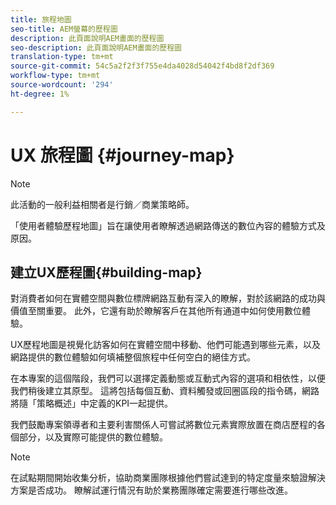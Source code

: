 ```yaml
---
title: 旅程地圖
seo-title: AEM螢幕的歷程圖
description: 此頁面說明AEM畫面的歷程圖
seo-description: 此頁面說明AEM畫面的歷程圖
translation-type: tm+mt
source-git-commit: 54c5a2f2f3f755e4da4028d54042f4bd8f2df369
workflow-type: tm+mt
source-wordcount: '294'
ht-degree: 1%

---
```



# UX 旅程圖 {#journey-map}

>[!NOTE]
>
>此活動的一般利益相關者是行銷／商業策略師。

「使用者體驗歷程地圖」旨在讓使用者瞭解透過網路傳送的數位內容的體驗方式及原因。

## 建立UX歷程圖{#building-map}

對消費者如何在實體空間與數位標牌網路互動有深入的瞭解，對於該網路的成功與價值至關重要。 此外，它還有助於瞭解客戶在其他所有通道中如何使用數位體驗。

UX歷程地圖是視覺化訪客如何在實體空間中移動、他們可能遇到哪些元素，以及網路提供的數位體驗如何填補整個旅程中任何空白的絕佳方式。

在本專案的這個階段，我們可以選擇定義動態或互動式內容的選項和相依性，以便我們稍後建立其原型。 這將包括每個互動、資料觸發或回圈區段的指令碼，網路將隨「策略概述」中定義的KPI一起提供。

我們鼓勵專案領導者和主要利害關係人可嘗試將數位元素實際放置在商店歷程的各個部分，以及實際可能提供的數位體驗。

>[!NOTE]
> 在試點期間開始收集分析，協助商業團隊根據他們嘗試達到的特定度量來驗證解決方案是否成功。 瞭解試運行情況有助於業務團隊確定需要進行哪些改進。
